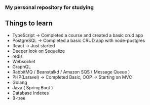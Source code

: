 ### My personal repository for studying

## Things to learn

- TypeScript -> Completed a course and created a basic crud app
- PostgreSQL -> Completed a basic CRUD app with node-postgres
- React -> Just started
- Deeper look on Sequelize
- redis
- Websocket
- GraphQL
- RabbitMQ / Beanstalkd / Amazon SQS ( Message Queue )
- PHP(Laravel) -> Completed Basic, OOP -> Starting on MVC
- Golang
- Java ( Spring Boot )
- Database Indexes
- B-tree

